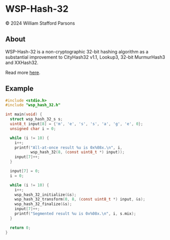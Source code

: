 # WSP-Hash-32
© 2024 William Stafford Parsons

## About
WSP-Hash-32 is a non-cryptographic 32-bit hashing algorithm as a substantial improvement to CityHash32 v1.1, Lookup3, 32-bit MurmurHash3 and XXHash32.

Read more [here](https://williamstaffordparsons.github.io/wsp-hash-32/).

## Example
``` c
#include <stdio.h>
#include "wsp_hash_32.h"

int main(void) {
  struct wsp_hash_32_s s;
  uint8_t input[8] = {'m', 'e', 's', 's', 'a', 'g', 'e', 0};
  unsigned char i = 0;

  while (i != 10) {
    i++;
    printf("All-at-once result %u is 0x%08x.\n", i,
           wsp_hash_32(8, (const uint8_t *) input));
    input[7]++;
  }

  input[7] = 0;
  i = 0;

  while (i != 10) {
    i++;
    wsp_hash_32_initialize(&s);
    wsp_hash_32_transform(0, 8, (const uint8_t *) input, &s);
    wsp_hash_32_finalize(&s);
    input[7]++;
    printf("Segmented result %u is 0x%08x.\n", i, s.mix);
  }

  return 0;
}
```

